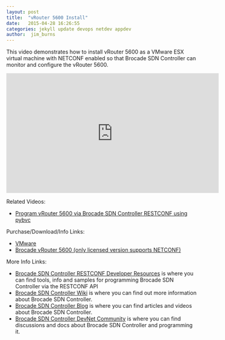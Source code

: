 ```yaml
---
layout: post
title:  "vRouter 5600 Install"
date:   2015-04-28 16:26:55
categories: jekyll update devops netdev appdev
author:  jim_burns
---
```


This video demonstrates how to install vRouter 5600 as a VMware ESX virtual machine with NETCONF enabled so that Brocade SDN Controller can monitor and configure the vRouter 5600.

<iframe width="560" height="315" src="https://www.youtube.com/embed/cS7s0uNjUNI" frameborder="0" allowfullscreen></iframe>


Related Videos:

 * <a href="https://www.youtube.com/watch?v=bekvTtMpuUo" target="_blank">Program vRouter 5600 via Brocade SDN Controller RESTCONF using pybvc</a> 


Purchase/Download/Info Links:

 * <a href="https://my.vmware.com/web/vmware/evalcenter?p=vsphere6" target="_blank">VMware</a> 
 * <a href="http://www.brocade.com/products/all/network-functions-virtualization/product-details/5600-vrouter/license-descriptions.page" target="_blank">Brocade vRouter 5600 (only licensed version supports NETCONF)</a> 

More Info Links:

 * <a href="https://github.com/BRCDcomm/BVC/wiki/RESTCONF-Developer-Resources" target="_blank">Brocade SDN Controller RESTCONF Developer Resources</a> is where you can find tools, info and samples for programming Brocade SDN Controller via the RESTCONF API
 * <a href="https://github.com/BRCDcomm/BVC/wiki" target="_blank">Brocade SDN Controller Wiki</a> is where you can find out more information about Brocade SDN Controller.
 * <a href="https://brcdcomm.github.io/BVC/" target="_blank">Brocade SDN Controller Blog</a> is where you can find articles and videos about Brocade SDN Controller.
 * <a href="http://community.brocade.com/t5/DevNet/ct-p/APISupport" target="_blank">Brocade SDN Controller DevNet Community</a> is where you can find discussions and docs about Brocade SDN Controller and programming it.

[InstallBVC]: http://brcdcomm.github.io/BVC/jekyll/update/devops/netdev/appdev/2015/01/19/install-brocade-vyatta-controller.html
[ProgramOpenFlow]: http://brcdcomm.github.io/BVC/jekyll/update/devops/netdev/appdev/2015/02/10/restconf-app-1.html
